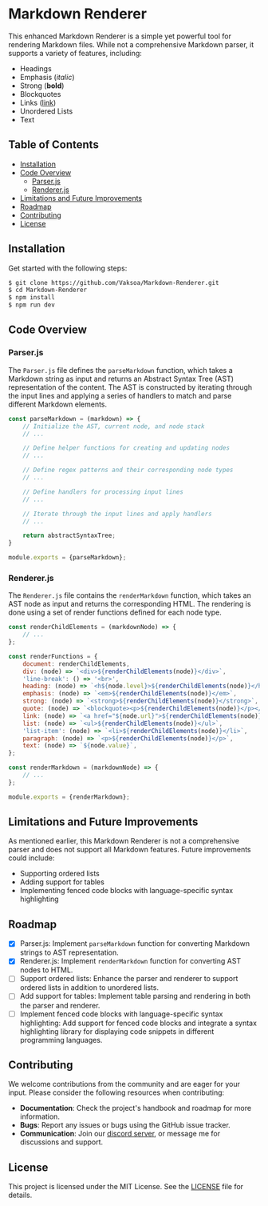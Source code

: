 # Markdown Renderer

This enhanced Markdown Renderer is a simple yet powerful tool for rendering Markdown files. While not a comprehensive Markdown parser, it supports a variety of features, including:

- Headings
- Emphasis (*italic*)
- Strong (**bold**)
- Blockquotes
- Links ([link](http://example.com))
- Unordered Lists
- Text

## Table of Contents

- [Installation](#installation)
- [Code Overview](#code-overview)
  - [Parser.js](#parserjs)
  - [Renderer.js](#rendererjs)
- [Limitations and Future Improvements](#limitations-and-future-improvements)
- [Roadmap](#roadmap)
- [Contributing](#contributing)
- [License](#license)

## Installation

Get started with the following steps:

```bash
$ git clone https://github.com/Vaksoa/Markdown-Renderer.git
$ cd Markdown-Renderer
$ npm install
$ npm run dev
```

## Code Overview

### Parser.js

The `Parser.js` file defines the `parseMarkdown` function, which takes a Markdown string as input and returns an Abstract Syntax Tree (AST) representation of the content. The AST is constructed by iterating through the input lines and applying a series of handlers to match and parse different Markdown elements.

```js
const parseMarkdown = (markdown) => {
    // Initialize the AST, current node, and node stack
    // ...

    // Define helper functions for creating and updating nodes
    // ...

    // Define regex patterns and their corresponding node types
    // ...

    // Define handlers for processing input lines
    // ...

    // Iterate through the input lines and apply handlers
    // ...

    return abstractSyntaxTree;
}

module.exports = {parseMarkdown};
```

### Renderer.js

The `Renderer.js` file contains the `renderMarkdown` function, which takes an AST node as input and returns the corresponding HTML. The rendering is done using a set of render functions defined for each node type.

```js
const renderChildElements = (markdownNode) => {
    // ...
};

const renderFunctions = {
    document: renderChildElements,
    div: (node) => `<div>${renderChildElements(node)}</div>`,
    'line-break': () => '<br>',
    heading: (node) => `<h${node.level}>${renderChildElements(node)}</h${node.level}>`,
    emphasis: (node) => `<em>${renderChildElements(node)}</em>`,
    strong: (node) => `<strong>${renderChildElements(node)}</strong>`,
    quote: (node) => `<blockquote><p>${renderChildElements(node)}</p></blockquote>`,
    link: (node) => `<a href="${node.url}">${renderChildElements(node)}</a>`,
    list: (node) => `<ul>${renderChildElements(node)}</ul>`,
    'list-item': (node) => `<li>${renderChildElements(node)}</li>`,
    paragraph: (node) => `<p>${renderChildElements(node)}</p>`,
    text: (node) => `${node.value}`,
};

const renderMarkdown = (markdownNode) => {
    // ...
};

module.exports = {renderMarkdown};
```

## Limitations and Future Improvements

As mentioned earlier, this Markdown Renderer is not a comprehensive parser and does not support all Markdown features. Future improvements could include:

- Supporting ordered lists
- Adding support for tables
- Implementing fenced code blocks with language-specific syntax highlighting

## Roadmap

- [x] Parser.js: Implement `parseMarkdown` function for converting Markdown strings to AST representation.
- [x] Renderer.js: Implement `renderMarkdown` function for converting AST nodes to HTML.
- [ ] Support ordered lists: Enhance the parser and renderer to support ordered lists in addition to unordered lists.
- [ ] Add support for tables: Implement table parsing and rendering in both the parser and renderer.
- [ ] Implement fenced code blocks with language-specific syntax highlighting: Add support for fenced code blocks and integrate a syntax highlighting library for displaying code snippets in different programming languages.

## Contributing

We welcome contributions from the community and are eager for your input. Please consider the following resources when contributing:

- **Documentation**: Check the project's handbook and roadmap for more information.
- **Bugs**: Report any issues or bugs using the GitHub issue tracker.
- **Communication**: Join our [discord server](https://discord.com), or message me for discussions and support.

## License

This project is licensed under the MIT License. See the [LICENSE](LICENSE) file for details.